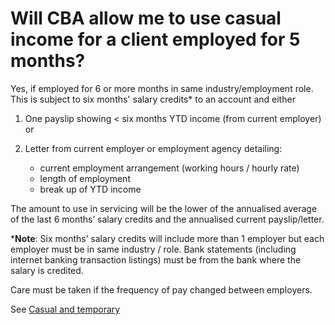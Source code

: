 #  Will CBA allow me to use casual income for a client employed for 5 months?
Yes, if employed for 6 or more months in same industry/employment role. This is subject to six months' salary credits* to an account and either
1) One payslip showing < six months YTD income (from current employer) or
1) Letter from current employer or employment agency detailing:

   * current employment arrangement (working hours / hourly rate)
   * length of employment
   * break up of YTD income

The amount to use in servicing will be the lower of the annualised average of the last 6 months’ salary credits and the annualised current payslip/letter.

***Note**: Six months’ salary credits will include more than 1 employer but each employer must be in same industry / role. Bank statements (including internet banking transaction listings) must be from the bank where the salary is credited.

Care must be taken if the frequency of pay changed between employers.

See [Casual and temporary](https://kevin-mcisaac.github.io/policy-pal-pages/CBA/casual-and-temporary.html)


